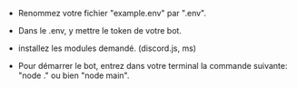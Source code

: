 - Renommez votre fichier "example.env" par ".env".
- Dans le .env, y mettre le token de votre bot.
- installez les modules demandé. (discord.js, ms)

- Pour démarrer le bot, entrez dans votre terminal la commande suivante: "node ." ou bien "node main".
